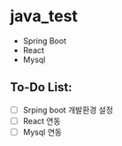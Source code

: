 # java_test
- Spring Boot
- React
- Mysql

## To-Do List: 
- [ ] Srping boot 개발환경 설정
- [ ] React 연동
- [ ] Mysql 연동
